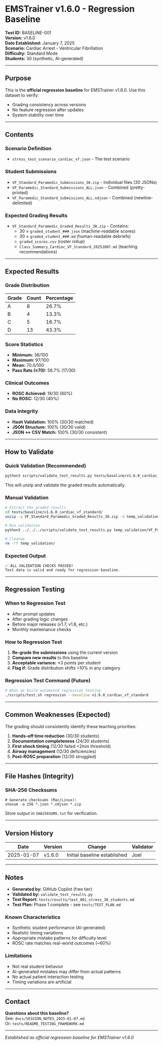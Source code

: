 # EMSTrainer v1.6.0 - Regression Baseline

**Test ID:** BASELINE-001  
**Version:** v1.6.0  
**Date Established:** January 7, 2025  
**Scenario:** Cardiac Arrest - Ventricular Fibrillation  
**Difficulty:** Standard Mode  
**Students:** 30 (synthetic, AI-generated)

---

## Purpose

This is the **official regression baseline** for EMSTrainer v1.6.0. Use this dataset to verify:
- Grading consistency across versions
- No feature regression after updates
- System stability over time

---

## Contents

### Scenario Definition
- `stress_test_scenario_cardiac_vf.json` - The test scenario

### Student Submissions
- `VF_Standard_Paramedic_Submissions_30.zip` - Individual files (30 JSONs)
- `VF_Paramedic_Standard_Submissions_ALL.json` - Combined (pretty-printed)
- `VF_Paramedic_Standard_Submissions_ALL.ndjson` - Combined (newline-delimited)

### Expected Grading Results
- `VF_Standard_Paramedic_Graded_Results_30.zip` - Contains:
  - 30 × `graded_student_###.json` (machine-readable scores)
  - 30 × `graded_student_###.md` (human-readable debriefs)
  - `graded_scores.csv` (roster rollup)
  - `Class_Summary_Cardiac_VF_Standard_20251007.md` (teaching recommendations)

---

## Expected Results

### Grade Distribution
| Grade | Count | Percentage |
|-------|-------|------------|
| A     | 8     | 26.7%      |
| B     | 4     | 13.3%      |
| C     | 5     | 16.7%      |
| D     | 13    | 43.3%      |

### Score Statistics
- **Minimum:** 36/100
- **Maximum:** 97/100
- **Mean:** 70.0/100
- **Pass Rate (≥70):** 56.7% (17/30)

### Clinical Outcomes
- **ROSC Achieved:** 18/30 (60%)
- **No ROSC:** 12/30 (40%)

### Data Integrity
- **Hash Validation:** 100% (30/30 matched)
- **JSON Structure:** 100% (30/30 valid)
- **JSON ↔ CSV Match:** 100% (30/30 consistent)

---

## How to Validate

### Quick Validation (Recommended)
```bash
python3 scripts/validate_test_results.py tests/baseline/v1.6.0_cardiac_vf_standard/
```

This will unzip and validate the graded results automatically.

### Manual Validation
```bash
# Extract the graded results
cd tests/baseline/v1.6.0_cardiac_vf_standard/
unzip -q VF_Standard_Paramedic_Graded_Results_30.zip -d temp_validation/

# Run validation
python3 ../../../scripts/validate_test_results.py temp_validation/VF_Paramedic_Standard_Graded/

# Cleanup
rm -rf temp_validation/
```

### Expected Output
```
✅ ALL VALIDATION CHECKS PASSED!
Test data is valid and ready for regression baseline.
```

---

## Regression Testing

### When to Regression Test
- After prompt updates
- After grading logic changes
- Before major releases (v1.7, v1.8, etc.)
- Monthly maintenance checks

### How to Regression Test

1. **Re-grade the submissions** using the current version
2. **Compare new results** to this baseline
3. **Acceptable variance:** ±3 points per student
4. **Flag if:** Grade distribution shifts >10% in any category

### Regression Test Command (Future)
```bash
# When we build automated regression testing
./scripts/test.sh regression --baseline v1.6.0_cardiac_vf_standard
```

---

## Common Weaknesses (Expected)

The grading should consistently identify these teaching priorities:

1. **Hands-off time reduction** (30/30 students)
2. **Documentation completeness** (24/30 students)
3. **First shock timing** (12/30 failed <2min threshold)
4. **Airway management** (12/30 deficiencies)
5. **Post-ROSC preparation** (12/30 struggled)

---

## File Hashes (Integrity)

### SHA-256 Checksums
```
# Generate checksums (Mac/Linux):
shasum -a 256 *.json *.ndjson *.zip
```

Store output in `SHA256SUMS.txt` for verification.

---

## Version History

| Date | Version | Change | Validator |
|------|---------|--------|-----------|
| 2025-01-07 | v1.6.0 | Initial baseline established | Joel |

---

## Notes

- **Generated by:** GitHub Copilot (free tier)
- **Validated by:** `validate_test_results.py`
- **Test Report:** `tests/results/test_001_stress_30_students.md`
- **Test Plan:** Phase 1 complete - see `tests/TEST_PLAN.md`

### Known Characteristics
- Synthetic student performance (AI-generated)
- Realistic timing variations
- Appropriate mistake patterns for difficulty level
- ROSC rate matches real-world outcomes (~60%)

### Limitations
- Not real student behavior
- AI-generated mistakes may differ from actual patterns
- No actual patient interaction testing
- Timing variations are artificial

---

## Contact

**Questions about this baseline?**  
See: `docs/SESSION_NOTES_2025-01-07.md`  
Or: `tests/README_TESTING_FRAMEWORK.md`

---

*Established as official regression baseline for EMSTrainer v1.6.0*

